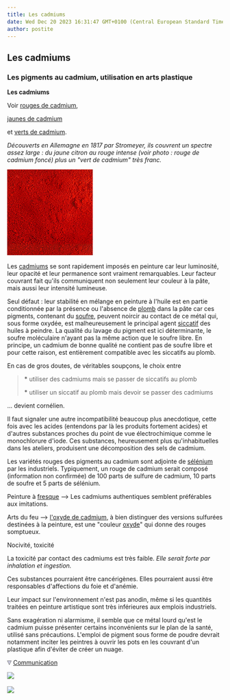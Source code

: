 ```yaml
---
title: Les cadmiums
date: Wed Dec 20 2023 16:31:47 GMT+0100 (Central European Standard Time)
author: postite
---
```


## Les cadmiums
### Les pigments au cadmium, utilisation en arts plastique
 **Les cadmiums**

Voir [rouges de cadmium](cadmiumsrouges.html),



[jaunes de cadmium](cadmiumsjaunes.html)

et [verts de cadmium](verts.html#vertdecadmium).

_Découverts en Allemagne en 1817 par Stromeyer, ils couvrent un spectre assez large : du jaune citron au rouge intense (voir photo : rouge de cadmium foncé) plus un "vert de cadmium" très franc._

![](images/rougedecadmiumfoncefond.jpg)

Les [cadmiums](annexe1.html#cd) se sont rapidement imposés en peinture car leur luminosité, leur opacité et leur permanence sont vraiment remarquables. Leur facteur couvrant fait qu'ils communiquent non seulement leur couleur à la pâte, mais aussi leur intensité lumineuse.

Seul défaut : leur stabilité en mélange en peinture à l'huile est en partie conditionnée par la présence ou l'absence de [plomb](plomb.html) dans la pâte car ces pigments, contenant du [soufre](soufre.html), peuvent noircir au contact de ce métal qui, sous forme oxydée, est malheureusement le principal agent [siccatif](siccatifs.html) des huiles à peindre. La qualité du lavage du pigment est ici déterminante, le soufre moléculaire n'ayant pas la même action que le soufre libre. En principe, un cadmium de bonne qualité ne contient pas de soufre libre et pour cette raison, est entièrement compatible avec les siccatifs au plomb.

En cas de gros doutes, de véritables soupçons, le choix entre 

> **\*** utiliser des cadmiums mais se passer de siccatifs au plomb
> 
> **\*** utiliser un siccatif au plomb mais devoir se passer des cadmiums

... devient cornélien.

Il faut signaler une autre incompatibilité beaucoup plus anecdotique, cette fois avec les acides (entendons par là les produits fortement acides) et d'autres substances proches du point de vue électrochimique comme le monochlorure d'iode. Ces substances, heureusement plus qu'inhabituelles dans les ateliers, produisent une décomposition des sels de cadmium.

Les variétés rouges des pigments au cadmium sont adjointe de [sélénium](selenium.html) par les industriels. Typiquement, un rouge de cadmium serait composé (information non confirmée) de 100 parts de sulfure de cadmium, 10 parts de soufre et 5 parts de sélénium.

Peinture à [fresque](fresque.html) --> Les cadmiums authentiques semblent préférables aux imitations.

Arts du feu --> [l'oxyde de cadmium](oxydes.html#oxydedecadmium), à bien distinguer des versions sulfurées destinées à la peinture, est une "couleur [oxyde](oxydes.html)" qui donne des rouges somptueux.

Nocivité, toxicité

La toxicité par contact des cadmiums est très faible. _Elle serait forte par inhalation et ingestion._

Ces substances pourraient être cancérigènes. Elles pourraient aussi être responsables d'affections du foie et d'anémie.

Leur impact sur l'environnement n'est pas anodin, même si les quantités traitées en peinture artistique sont très inférieures aux emplois industriels.

Sans exagération ni alarmisme, il semble que ce métal lourd qu'est le cadmium puisse présenter certains inconvénients sur le plan de la santé, utilisé sans précautions. L'emploi de pigment sous forme de poudre devrait notamment inciter les peintres à ouvrir les pots en les couvrant d'un plastique afin d'éviter de créer un nuage.



![](images/flechebas.gif) [Communication](http://www.artrealite.com/annonceurs.htm) 

[![](https://cbonvin.fr/sites/regie.artrealite.com/visuels/campagne1.png)](index-2.html#20131014)

![](https://cbonvin.fr/sites/regie.artrealite.com/visuels/campagne2.png)